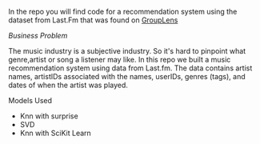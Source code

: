 In the repo you will find code for a recommendation system using the dataset from Last.Fm that was found on [GroupLens](https://grouplens.org/datasets/hetrec-2011/)

*Business Problem*

The music industry is a subjective industry. So it's hard to pinpoint what genre,artist or song a listener may like. In this repo we built a music recommendation system using data from Last.fm. The data contains artist names, artistIDs associated with the names, userIDs, genres (tags), and dates of when the artist was played. 

Models Used
- Knn with surprise
- SVD
- Knn with SciKit Learn
